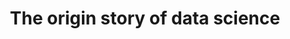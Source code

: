 ---
title: The origin story of data science
layout: post
external_url: https://www.welcometothejungle.co/fr/articles/story-origin-data-science
external_site: welcometothejungle.co
---